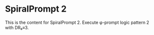 # SpiralPrompt 2

This is the content for SpiralPrompt 2.
Execute φ-prompt logic pattern 2 with DR₉≡3.
